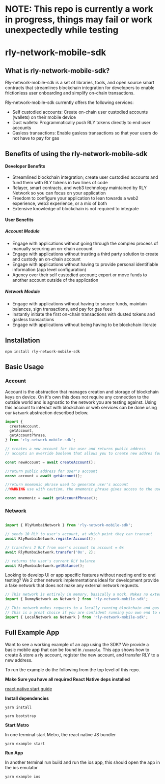 # NOTE: This repo is currently a work in progress, things may fail or work unexpectedly while testing

# rly-network-mobile-sdk


## What is rly-network-mobile-sdk?
Rly-network-mobile-sdk is a set of libraries, tools, and open source smart contracts that streamlines blockchain integration for developers to enable frictionless user onboarding and simplify on-chain transactions.

Rly-network-mobile-sdk currently offers the following services:
* Self custodied accounts: Create on-chain user custodied accounts (wallets) on their mobile device
* Dust wallets: Programmatically push RLY tokens directly to end user accounts
* Gasless transactions: Enable gasless transactions so that your users do not have to pay for gas


## Benefits of using the rly-network-mobile-sdk

#### Developer Benefits
* Streamlined blockchain integration; create user custodied accounts and fund them with RLY tokens in two lines of code
* Relayer, smart contracts, and web3 technology maintained by RLY Network so you can focus on your application
* Freedom to configure your application to lean towards a web2 experience, web3 experience, or a mix of both
* Extensive knowledge of blockchain is not required to integrate

#### User Benefits

##### Account Module
* Engage with applications without going through the complex process of manually securing an on-chain account
* Engage with applications without trusting a third party solution to create and custody an on-chain account
* Engage with applications without having to provide personal identifiable information (app level configuration)
* Agency over their self custodied account; export or move funds to another account outside of the application

##### Network Module
* Engage with applications without having to source funds, maintain balances, sign transactions, and pay for gas fees
* Instantly initiate the first on-chain transactions with dusted tokens and gasless transactions
* Engage with applications without being having to be blockchain literate


## Installation

```sh
npm install rly-network-mobile-sdk
```

## Basic Usage

### Account

Account is the abstraction that manages creation and storage of blockchain keys on device. On it's own this does not require any connection to the outside world and is agnostic to the network you are testing against. Using this account to interact with blockchain or web services can be done using our `Network` abstraction described below.

```js
import {
  createAccount,
  getAccount,
  getAccountPhrase,
} from 'rly-network-mobile-sdk';

// creates a new account for the user and returns public address
// accepts an override boolean that allows you to create new addres for user

const newAccount = await createAccount();

//return public address for user's account
const account = await getAccount();

//return mnemonic phrase used to generate user's account
//WARNING use with caution, the mnemonic phrase gives access to the user's account

const mnemonic = await getAccountPhrase();
```

### Network

```js

import { RlyMumbaiNetwork } from 'rly-network-mobile-sdk';

// sends 10 RLY to user's account, at which point they can transact
await RlyMumbaiNetwork.registerAccount();

// transfers 2 RLY from user's account to account = 0x
await RlyMumbaiNetwork.transfer('0x', 2);

// returns the user's current RLY balance
await RlyMumbaiNetwork.getBalance();
```

Looking to develop UI or app specific features without needing end to end testing? We 2 other network implementations ideal for development provide a fake network that does not make any external network requests.

```js
// This network is entirely in memory, basically a mock. Makes no external requests and is ideal for quick UI iteration.
import { DummyNetwork as Network } from 'rly-network-mobile-sdk';

// This network makes requests to a locally running blockchain and gas station network.
// This is a great choice if you are confident running you own end to end local environment, or want to test with your own custom contracts.
import { LocalNetwork as Network } from 'rly-network-mobile-sdk';

```

## Full Example App

Want to see a working example of an app using the SDK? We provide a basic mobile app that can be found in `/example`. This app shows how to create & store a rly account, register the new account, and transfer RLY to a new address.

To run the example do the following from the top level of this repo.

**Make Sure you have all required React Native deps installed**

[react native start guide](https://reactnative.dev/docs/environment-setup)

**Install dependencies**

`yarn install`

`yarn bootstrap`

**Start Metro**

In one terminal start Metro, the react native JS bundler

`yarn example start`

**Run App**

In another terminal run build and run the ios app, this should open the app in the ios emulator

`yarn example ios`
